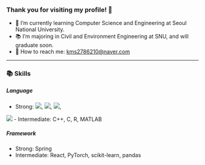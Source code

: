 ### Thank you for visiting my profile! 👋

- 🌱 I’m currently learning Computer Science and Engineering at Seoul National University.
- 📚 I’m majoring in Civil and Environment Engineering at SNU, and will graduate soon.
- 💬 How to reach me: kms2786210@naver.com

<hr>

### 📚 Skills

##### Language

- Strong: 
<img src="https://img.shields.io/badge/Java-41454A?style=flat&logo=Conda-Forge&logoColor=white" />, 
<img src="https://img.shields.io/badge/Python-41454A?style=flat&logo=Conda-Forge&logoColor=white" />, 
<img src="https://img.shields.io/badge/JavaScript-41454A?style=flat&logo=Conda-Forge&logoColor=white" />, 
<img src="https://img.shields.io/badge/SQL-41454A?style=flat&logo=Conda-Forge&logoColor=white" />
- Intermediate: C++, C, R, MATLAB


##### Framework

- Strong: Spring
- Intermediate: React, PyTorch, scikit-learn, pandas


<!--
**kms6210/kms6210** is a ✨ _special_ ✨ repository because its `README.md` (this file) appears on your GitHub profile.

Here are some ideas to get you started:

- 🔭 I’m currently working on ...
- 🌱 I’m currently learning ...
- 👯 I’m looking to collaborate on ...
- 🤔 I’m looking for help with ...
- 💬 Ask me about ...
- 📫 How to reach me: ...
- 😄 Pronouns: ...
- ⚡ Fun fact: ...
-->

